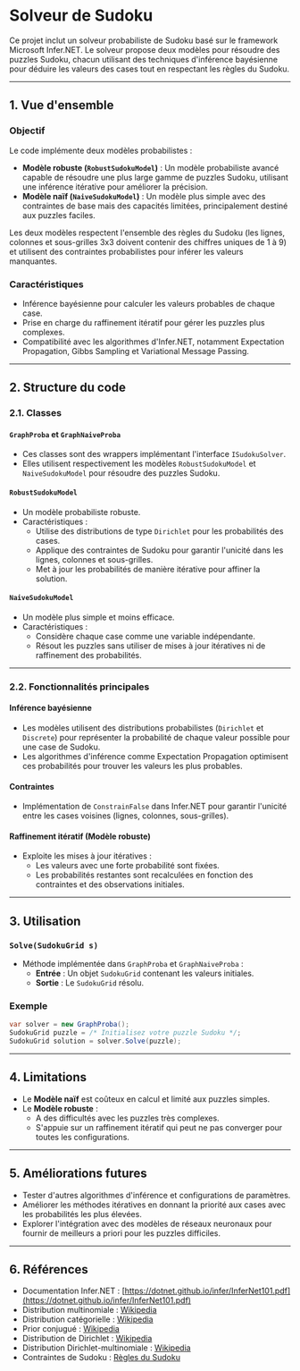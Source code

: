 # Solveur de Sudoku

Ce projet inclut un solveur probabiliste de Sudoku basé sur le framework Microsoft Infer.NET.
Le solveur propose deux modèles pour résoudre des puzzles Sudoku, chacun utilisant des techniques d'inférence bayésienne pour déduire les valeurs des cases tout en respectant les règles du Sudoku.

---

## **1. Vue d'ensemble**

### **Objectif**
Le code implémente deux modèles probabilistes :
- **Modèle robuste (`RobustSudokuModel`)** : Un modèle probabiliste avancé capable de résoudre une plus large gamme de puzzles Sudoku, utilisant une inférence itérative pour améliorer la précision.
- **Modèle naïf (`NaiveSudokuModel`)** : Un modèle plus simple avec des contraintes de base mais des capacités limitées, principalement destiné aux puzzles faciles.

Les deux modèles respectent l'ensemble des règles du Sudoku (les lignes, colonnes et sous-grilles 3x3 doivent contenir des chiffres uniques de 1 à 9) et utilisent des contraintes probabilistes pour inférer les valeurs manquantes.

### **Caractéristiques**
- Inférence bayésienne pour calculer les valeurs probables de chaque case.
- Prise en charge du raffinement itératif pour gérer les puzzles plus complexes.
- Compatibilité avec les algorithmes d'Infer.NET, notamment Expectation Propagation, Gibbs Sampling et Variational Message Passing.

---

## **2. Structure du code**

### **2.1. Classes**

#### **`GraphProba` et `GraphNaiveProba`**
- Ces classes sont des wrappers implémentant l'interface `ISudokuSolver`.
- Elles utilisent respectivement les modèles `RobustSudokuModel` et `NaiveSudokuModel` pour résoudre des puzzles Sudoku.

#### **`RobustSudokuModel`**
- Un modèle probabiliste robuste.
- Caractéristiques :
  - Utilise des distributions de type `Dirichlet` pour les probabilités des cases.
  - Applique des contraintes de Sudoku pour garantir l'unicité dans les lignes, colonnes et sous-grilles.
  - Met à jour les probabilités de manière itérative pour affiner la solution.

#### **`NaiveSudokuModel`**
- Un modèle plus simple et moins efficace.
- Caractéristiques :
  - Considère chaque case comme une variable indépendante.
  - Résout les puzzles sans utiliser de mises à jour itératives ni de raffinement des probabilités.

---

### **2.2. Fonctionnalités principales**

#### **Inférence bayésienne**
- Les modèles utilisent des distributions probabilistes (`Dirichlet` et `Discrete`) pour représenter la probabilité de chaque valeur possible pour une case de Sudoku.
- Les algorithmes d'inférence comme Expectation Propagation optimisent ces probabilités pour trouver les valeurs les plus probables.

#### **Contraintes**
- Implémentation de `ConstrainFalse` dans Infer.NET pour garantir l'unicité entre les cases voisines (lignes, colonnes, sous-grilles).

#### **Raffinement itératif (Modèle robuste)**
- Exploite les mises à jour itératives :
  - Les valeurs avec une forte probabilité sont fixées.
  - Les probabilités restantes sont recalculées en fonction des contraintes et des observations initiales.

---

## **3. Utilisation**

### **`Solve(SudokuGrid s)`**
- Méthode implémentée dans `GraphProba` et `GraphNaiveProba` :
  - **Entrée** : Un objet `SudokuGrid` contenant les valeurs initiales.
  - **Sortie** : Le `SudokuGrid` résolu.

### **Exemple**
```csharp
var solver = new GraphProba();
SudokuGrid puzzle = /* Initialisez votre puzzle Sudoku */;
SudokuGrid solution = solver.Solve(puzzle);
```

---

## **4. Limitations**
- Le **Modèle naïf** est coûteux en calcul et limité aux puzzles simples.
- Le **Modèle robuste** :
  - A des difficultés avec les puzzles très complexes.
  - S'appuie sur un raffinement itératif qui peut ne pas converger pour toutes les configurations.

---

## **5. Améliorations futures**
- Tester d'autres algorithmes d'inférence et configurations de paramètres.
- Améliorer les méthodes itératives en donnant la priorité aux cases avec les probabilités les plus élevées.
- Explorer l'intégration avec des modèles de réseaux neuronaux pour fournir de meilleurs a priori pour les puzzles difficiles.

---

## **6. Références**
- Documentation Infer.NET : [https://dotnet.github.io/infer/InferNet101.pdf](https://dotnet.github.io/infer/InferNet101.pdf)
- Distribution multinomiale : [Wikipedia](https://en.wikipedia.org/wiki/Multinomial_distribution)
- Distribution catégorielle : [Wikipedia](https://en.wikipedia.org/wiki/Categorical_distribution)
- Prior conjugué : [Wikipedia](https://en.wikipedia.org/wiki/Conjugate_prior)
- Distribution de Dirichlet : [Wikipedia](https://en.wikipedia.org/wiki/Dirichlet_distribution)
- Distribution Dirichlet-multinomiale : [Wikipedia](https://en.wikipedia.org/wiki/Dirichlet-multinomial_distribution)
- Contraintes de Sudoku : [Règles du Sudoku](https://fr.wikipedia.org/wiki/Sudoku)
